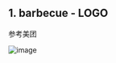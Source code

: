 ## 1. barbecue - LOGO

参考美团

![image](https://github.com/chenqiaorui/L3arn/assets/28795155/15e5d4b9-6d94-4d78-b6dc-b5cb55bac91d)

